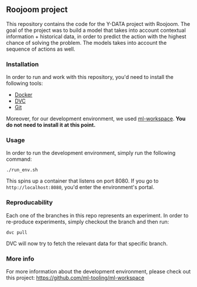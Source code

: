 ## Roojoom project

This repository contains the code for the Y-DATA project with Roojoom. The goal of the project was to build a model that takes into account contextual information + historical data, in order to predict the action with the highest chance of solving the problem. The models takes into account the sequence of actions as well.

### Installation

In order to run and work with this repository, you'd need to install the following tools:
* [Docker](https://www.docker.com)
* [DVC](https://dvc.org)
* [Git](https://git-scm.com/)

Moreover, for our development environment, we used [ml-workspace](https://github.com/ml-tooling/ml-workspace). <b>You do not need to install it at this point.</b>


### Usage
In order to run the development environment, simply run the following command:
```
./run_env.sh
```
This spins up a container that listens on port 8080. If you go to `http://localhost:8080`, you'd enter the environment's portal.

### Reproducability

Each one of the branches in this repo represents an experiment. In order to re-produce experiments, simply checkout the branch and then run:
```
dvc pull
```
DVC will now try to fetch the relevant data for that specific branch.

### More info

For more information about the development environment, please check out this project:
https://github.com/ml-tooling/ml-workspace
